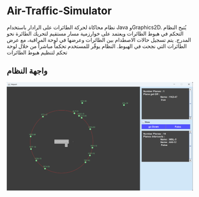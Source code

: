 # Air-Traffic-Simulator
نظام محاكاة لحركة الطائرات على الرادار باستخدام Java وGraphics2D. يُتيح النظام التحكم في هبوط الطائرات ويعتمد على خوارزمية مسار مستقيم لتحريك الطائرة نحو المدرج. يتم تسجيل حالات الاصطدام بين الطائرات وعرضها في لوحة المراقبة، مع عرض الطائرات التي نجحت في الهبوط. النظام يوفّر للمستخدم تحكماً مباشراً من خلال لوحة تحكم لتنظيم هبوط الطائرات
## واجهة النظام
![واجهة رادار الطائرات](Air-Traffic-Simulator/imgaes/radar-screenshot.png)


